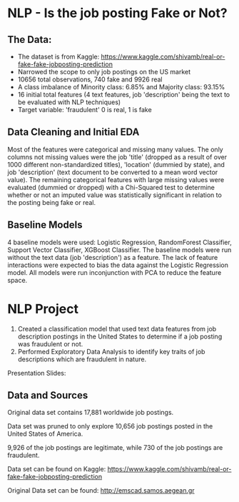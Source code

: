 # NLP - Is the job posting Fake or Not?
## The Data:
- The dataset is from Kaggle: https://www.kaggle.com/shivamb/real-or-fake-fake-jobposting-prediction
- Narrowed the scope to only job postings on the US market
- 10656 total observations, 740 fake and 9926 real
- A class imbalance of Minority class: 6.85% and Majority class: 93.15%
- 16 initial total features (4 text features, job 'description' being the text to be evaluated with NLP techniques)
- Target variable: 'fraudulent' 0 is real, 1 is fake

## Data Cleaning and Initial EDA
Most of the features were categorical and missing many values.  The only columns not missing values were the job 'title' (dropped as a result of over 1000 different non-standardized titles), 'location' (dummied by state), and job 'description' (text document to be converted to a mean word vector value).  The remaining categorical features with large missing values were evaluated (dummied or dropped) with a Chi-Squared test to determine whether or not an imputed value was statistically significant in relation to the posting being fake or real.

## Baseline Models
4 baseline models were used: Logistic Regression, RandomForest Classifier, Support Vector Classifier, XGBoost Classifier.  The baseline models were run without the text data (job 'description') as a feature.  The lack of feature interactions were expected to bias the data against the Logistic Regression model.  All models were run inconjunction with PCA to reduce the feature space.  


# NLP Project

1. Created a classification model that used text data features from job description postings in the United States to determine if a job posting was fraudulent or not. 
2. Performed Exploratory Data Analysis to identify key traits of job descriptions which are fraudulent in nature.

Presentation Slides: 

## Data and Sources

Original data set contains 17,881 worldwide job postings.

Data set was pruned to only explore 10,656 job postings posted in the United States of America.

9,926 of the job postings are legitimate, while 730 of the job postings are fraudulent. 

Data set can be found on Kaggle: https://www.kaggle.com/shivamb/real-or-fake-fake-jobposting-prediction

Original Data set can be found: http://emscad.samos.aegean.gr
